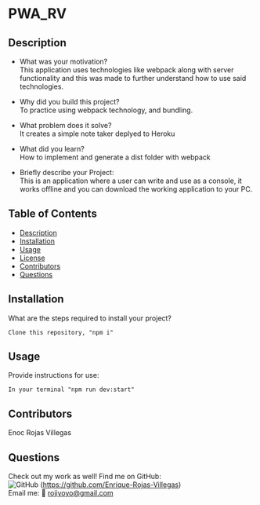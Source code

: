 # PWA_RV

## Description

- What was your motivation? <br>
  This application uses technologies like webpack along with server functionality and this was made to further understand how to use said technologies.

- Why did you build this project? <br>
  To practice using webpack technology, and bundling.

- What problem does it solve? <br>
  It creates a simple note taker deplyed to Heroku

- What did you learn? <br>
  How to implement and generate a dist folder with webpack
  <br>
- Briefly describe your Project: <br>
  This is an application where a user can write and use as a console, it works offline and you can download the working application to your PC.
  <br>

## Table of Contents

- [Description](#description)
- [Installation](#installation)
- [Usage](#usage)
- [License](#license)
- [Contributors](#contributors)
- [Questions](#questions)

## Installation

What are the steps required to install your project?

    Clone this repository, "npm i"

## Usage

Provide instructions for use:

    In your terminal "npm run dev:start"

## Contributors

Enoc Rojas Villegas

## Questions

Check out my work as well!
Find me on GitHub:<br>
![GitHub](https://img.shields.io/badge/GitHub-100000?style=for-the-badge&logo=github&logoColor=white) (https://github.com/Enrique-Rojas-Villegas) <br>
Email me: 📧 rojiyoyo@gmail.com
